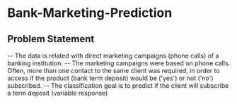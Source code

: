 # Bank-Marketing-Prediction

## Problem Statement

-- The data is related with direct marketing campaigns (phone calls) of a banking institution.
-- The marketing campaigns were based on phone calls. Often, more than one contact to the same client was required, in order to access if the product (bank term deposit) would be ('yes') or not ('no') subscribed.
-- The classification goal is to predict if the client will subscribe a term deposit (variable response)
